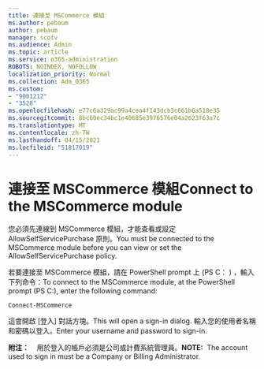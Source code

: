 ```yaml
---
title: 連接至 MSCommerce 模組
ms.author: pebaum
author: pebaum
manager: scotv
ms.audience: Admin
ms.topic: article
ms.service: o365-administration
ROBOTS: NOINDEX, NOFOLLOW
localization_priority: Normal
ms.collection: Adm_O365
ms.custom:
- "9001212"
- "3528"
ms.openlocfilehash: e77c6a329ac99a4cea4f143dcb3c661b6a518e35
ms.sourcegitcommit: 8bc60ec34bc1e40685e3976576e04a2623f63a7c
ms.translationtype: MT
ms.contentlocale: zh-TW
ms.lasthandoff: 04/15/2021
ms.locfileid: "51817019"
---
```

# <a name="connect-to-the-mscommerce-module"></a><span data-ttu-id="18b3c-102">連接至 MSCommerce 模組</span><span class="sxs-lookup"><span data-stu-id="18b3c-102">Connect to the MSCommerce module</span></span>

<span data-ttu-id="18b3c-103">您必須先連線到 MSCommerce 模組，才能查看或設定 AllowSelfServicePurchase 原則。</span><span class="sxs-lookup"><span data-stu-id="18b3c-103">You must be connected to the MSCommerce module before you can view or set the AllowSelfServicePurchase policy.</span></span>  

<span data-ttu-id="18b3c-104">若要連接至 MSCommerce 模組，請在 PowerShell prompt 上 (PS C： \) ，輸入下列命令：</span><span class="sxs-lookup"><span data-stu-id="18b3c-104">To connect to the MSCommerce module, at the PowerShell prompt (PS C:\), enter the following command:</span></span>

`Connect-MSCommerce`

<span data-ttu-id="18b3c-105">這會開啟 [登入] 對話方塊。</span><span class="sxs-lookup"><span data-stu-id="18b3c-105">This will open a sign-in dialog.</span></span> <span data-ttu-id="18b3c-106">輸入您的使用者名稱和密碼以登入。</span><span class="sxs-lookup"><span data-stu-id="18b3c-106">Enter your username and password to sign-in.</span></span>

<span data-ttu-id="18b3c-107">**附注：** &nbsp; &nbsp;用於登入的帳戶必須是公司或計費系統管理員。</span><span class="sxs-lookup"><span data-stu-id="18b3c-107">**NOTE:**&nbsp;&nbsp;The account used to sign in must be a Company or Billing Administrator.</span></span>
